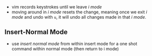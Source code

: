 
- vim records keystrokes until we leave *i mode*
- moving around in *i mode* resets the change, meaning once we exit *i mode* and undo with `u`, it will undo all changes made in that *i mode*.

## Insert-Normal Mode
- use *insert normal mode* from within insert mode for a one shot command within normal mode (then return to i mode)
